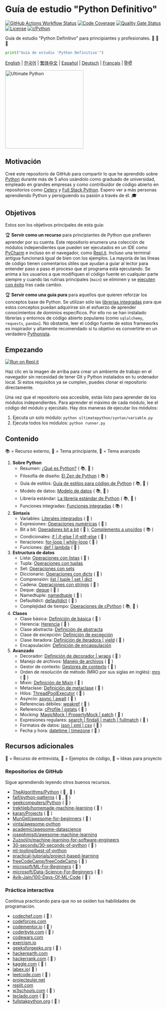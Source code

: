 # Guía de estudio "Python Definitivo"

[![GitHub Actions Workflow Status](https://img.shields.io/github/actions/workflow/status/huangsam/ultimate-python/ci.yml)](https://github.com/huangsam/ultimate-python/actions)
[![Code Coverage](https://img.shields.io/codecov/c/github/huangsam/ultimate-python)](https://codecov.io/gh/huangsam/ultimate-python)
[![Quality Gate Status](https://img.shields.io/sonar/quality_gate/huangsam_ultimate-python?server=https%3A%2F%2Fsonarcloud.io)](https://sonarcloud.io/dashboard?id=huangsam_ultimate-python)
[![License](https://img.shields.io/github/license/huangsam/ultimate-python)](https://github.com/huangsam/ultimate-python/blob/main/LICENSE)
[![r/Python](https://img.shields.io/badge/reddit-original_post-red)](https://www.reddit.com/r/Python/comments/inllmf/ultimate_python_study_guide/)

Guía de estudio "Python Definitivo" para principiantes y profesionales. 🐍 🐍 🐍

```python
print("Guía de estudio 'Python Definitivo'")
```

[English](README.md) |
[한국어](README.ko.md) |
[繁体中文](README.zh_tw.md) |
[Español](README.es.md) |
[Deutsch](README.de.md) |
[Français](README.fr.md) |
[हिन्दी](README.hi.md)

<img src="images/ultimatepython.webp" alt="Ultimate Python" width="250px" />

## Motivación

Creé este repositorio de GitHub para compartir lo que he aprendido sobre [Python](https://www.python.org/)
durante más de 5 años usándolo como graduado de universidad, empleado en grandes empresas y como contribuidor
de código abierto en repositorios como [Celery](https://github.com/celery/celery) y
[Full Stack Python](https://github.com/mattmakai/fullstackpython.com).
Espero ver a más personas aprendiendo Python y persiguiendo su pasión a través de él. 🎓

## Objetivos

Estos son los objetivos principales de esta guía:

🏆 **Servir como un recurso** para principiantes de Python que prefieren aprender por su cuenta.
Este repositorio enumera una colección de módulos independientes que pueden ser ejecutados en
un IDE como [PyCharm](https://www.jetbrains.com/pycharm/) e incluso en el navegador, como
[Repl.it](https://repl.it/languages/python3). Incluso una terminal antigua funcionará igual de bien
con los ejemplos. La mayoría de las líneas de código tienen comentarios útiles que ayudan a guiar
al lector para entender paso a paso el proceso que el programa está ejecutando. Se anima a los usuarios
a que modifiquen el código fuente en cualquier parte siempre y cuando las rutinas principales (`main`)
se eliminen y se [ejecuten con éxito](runner.py) tras cada cambio.

🏆 **Servir como una guía pura** para aquellos que quieren reforzar los conceptos base de
Python. Se utilizan sólo las [librerías integradas](https://docs.python.org/3/library/) para que
estos conceptos puedan adquirirse sin el esfuerzo de aprender conocimientos de dominios específicos.
Por ello no se han instalado librerías y entornos de código abierto populares (como `sqlalchemy`,
`requests`, `pandas`). No obstante, leer el código fuente de estos frameworks es inspirador y altamente
recomendado si tu objetivo es convertirte en un verdadero
[Pythonista](https://www.urbandictionary.com/define.php?term=pythonista).

## Empezando

[![Run on Repl.it](https://repl.it/badge/github/huangsam/ultimate-python)](https://repl.it/github/huangsam/ultimate-python)

Haz clic en la imagen de arriba para crear un ambiente de trabajo en el navegador sin necesidad
de tener Git y Python instalados en tu ordenador local. Si estos requisitos ya se cumplen,
puedes clonar el repositorio directamente.

Una vez que el repositorio sea accesible, estás listo para aprender de los módulos independientes.
Para aprender el máximo de cada módulo, lee el código del módulo y ejecútalo.
Hay dos maneras de ejecutar los módulos:

1. Ejecuta un solo módulo: `python ultimatepython/syntax/variable.py`
2. Ejecuta todos los módulos: `python runner.py`

## Contenido

📚 = Recurso externo,
🍰 = Tema principiante,
🤯 = Tema avanzado

1. **Sobre Python**
    - Resumen: [¿Qué es Python?](https://github.com/trekhleb/learn-python/blob/master/src/getting_started/what_is_python.md) ( 📚, 🍰 )
    - Filosofía de diseño: [El Zen de Python](https://www.python.org/dev/peps/pep-0020/) ( 📚 )
    - Guía de estilos: [Guía de estilos para código de Python](https://www.python.org/dev/peps/pep-0008/) ( 📚, 🤯 )
    - Modelo de datos: [Modelo de datos](https://docs.python.org/3/reference/datamodel.html) ( 📚, 🤯 )
    - Librería estándar: [La librería estándar de Python](https://docs.python.org/3/library/) ( 📚, 🤯 )
    - Funciones integradas: [Funciones integradas](https://docs.python.org/3/library/functions.html) ( 📚 )
2. **Sintaxis**
    - Variables: [Literales integrados](ultimatepython/syntax/variable.py) ( 🍰 )
    - Expresiones: [Operaciones numéricas](ultimatepython/syntax/expression.py) ( 🍰 )
    - Bit a bit: [Operadores bit a bit](ultimatepython/syntax/bitwise.py) ( 🍰 ), [Complemento a uno/dos](https://www.geeksforgeeks.org/difference-between-1s-complement-representation-and-2s-complement-representation-technique/) ( 📚 )
    - Condicionales: [if | if-else | if-elif-else](ultimatepython/syntax/conditional.py) ( 🍰 )
    - Iteraciones: [for-loop | while-loop](ultimatepython/syntax/loop.py) ( 🍰 )
    - Funciones: [def | lambda](ultimatepython/syntax/function.py) ( 🍰 )
3. **Estructura de datos**
    - Lista: [Operaciones con listas](ultimatepython/data_structures/list.py) ( 🍰 )
    - Tupla: [Operaciones con tuplas](ultimatepython/data_structures/tuple.py)
    - Set: [Operaciones con sets](ultimatepython/data_structures/set.py)
    - Diccionario: [Operaciones con dicts](ultimatepython/data_structures/dict.py) ( 🍰 )
    - Comprensión: [list | tuple | set | dict](ultimatepython/data_structures/comprehension.py)
    - Cadena: [Operaciones con strings](ultimatepython/data_structures/string.py) ( 🍰 )
    - Deque: [deque](ultimatepython/data_structures/deque.py) ( 🤯 )
    - Namedtuple: [namedtuple](ultimatepython/data_structures/namedtuple.py) ( 🤯 )
    - Defaultdict: [defaultdict](ultimatepython/data_structures/defaultdict.py) ( 🤯 )
    - Complejidad de tiempo: [Operaciones de cPython](https://wiki.python.org/moin/TimeComplexity) ( 📚, 🤯 )
4. **Clases**
    - Clase básica: [Definición de básica](ultimatepython/classes/basic_class.py) ( 🍰 )
    - Herencia: [Herencia](ultimatepython/classes/inheritance.py) ( 🍰 )
    - Clase abstracta: [Definición de abstracta](ultimatepython/classes/abstract_class.py)
    - Clase de excepción: [Definición de excepción](ultimatepython/classes/exception_class.py)
    - Clase iteradora: [Definición de iteradora | yield](ultimatepython/classes/iterator_class.py) ( 🤯 )
    - Encapsulación: [Definición de encapsulación](ultimatepython/classes/encapsulation.py)
5. **Avanzado**
    - Decorador: [Definición de decorador | wraps](ultimatepython/advanced/decorator.py) ( 🤯 )
    - Manejo de archivos: [Manejo de archivos](ultimatepython/advanced/file_handling.py) ( 🤯 )
    - Gestor de contexto: [Gestores de contexto](ultimatepython/advanced/context_manager.py) ( 🤯 )
    - Orden de resolución de método (MRO por sus siglas en inglés): [mro](ultimatepython/advanced/mro.py) ( 🤯 )
    - Mixin: [Definición de Mixin](ultimatepython/advanced/mixin.py) ( 🤯 )
    - Metaclase: [Definición de metaclase](ultimatepython/advanced/meta_class.py) ( 🤯 )
    - Hilos: [ThreadPoolExecutor](ultimatepython/advanced/thread.py) ( 🤯 )
    - Asyncio: [async | await](ultimatepython/advanced/async.py) ( 🤯 )
    - Referencias débiles: [weakref](ultimatepython/advanced/weak_ref.py) ( 🤯 )
    - Referencia: [cProfile | pstats](ultimatepython/advanced/benchmark.py) ( 🤯 )
    - Mocking: [MagicMock | PropertyMock | patch](ultimatepython/advanced/mocking.py) ( 🤯 )
    - Expresiones regulares: [search | findall | match | fullmatch](ultimatepython/advanced/regex.py) ( 🤯 )
    - Formatos de datos: [json | xml | csv](ultimatepython/advanced/data_format.py) ( 🤯 )
    - Fecha y hora: [datetime | timezone](ultimatepython/advanced/date_time.py) ( 🤯 )

## Recursos adicionales

👔 = Recurso de entrevista,
🧪 = Ejemplos de código,
🧠 = Ideas para proyecto

### Repositorios de GitHub

Sigue aprendiendo leyendo otros buenos recursos.

- [TheAlgorithms/Python](https://github.com/TheAlgorithms/Python) ( 👔 , 🧪 )
- [faif/python-patterns](https://github.com/faif/python-patterns) ( 👔 , 🧪 )
- [geekcomputers/Python](https://github.com/geekcomputers/Python) ( 🧪 )
- [trekhleb/homemade-machine-learning](https://github.com/trekhleb/homemade-machine-learning) ( 🧪 )
- [karan/Projects](https://github.com/karan/Projects) ( 🧠 )
- [MunGell/awesome-for-beginners](https://github.com/MunGell/awesome-for-beginners) ( 🧠 )
- [vinta/awesome-python](https://github.com/vinta/awesome-python)
- [academic/awesome-datascience](https://github.com/academic/awesome-datascience)
- [josephmisiti/awesome-machine-learning](https://github.com/josephmisiti/awesome-machine-learning)
- [ZuzooVn/machine-learning-for-software-engineers](https://github.com/ZuzooVn/machine-learning-for-software-engineers)
- [30-seconds/30-seconds-of-python](https://github.com/30-seconds/30-seconds-of-python) ( 🧪 )
- [ml-tooling/best-of-python](https://github.com/ml-tooling/best-of-python)
- [practical-tutorials/project-based-learning](https://github.com/practical-tutorials/project-based-learning#python)
- [freeCodeCamp/freeCodeCamp](https://github.com/freeCodeCamp/freeCodeCamp) ( 👔 )
- [microsoft/ML-For-Beginners](https://github.com/microsoft/ML-For-Beginners) ( 🧪 )
- [microsoft/Data-Science-For-Beginners](https://github.com/microsoft/Data-Science-For-Beginners) ( 🧪 )
- [Avik-Jain/100-Days-Of-ML-Code](https://github.com/Avik-Jain/100-Days-Of-ML-Code) ( 🧪 )

### Práctica interactiva

Continua practicando para que no se oxiden tus habilidades de programación.

- [codechef.com](https://www.codechef.com/) ( 👔 )
- [codeforces.com](https://codeforces.com/)
- [codementor.io](https://www.codementor.io) ( 🧠 )
- [coderbyte.com](https://www.coderbyte.com/) ( 👔 )
- [codewars.com](https://www.codewars.com/)
- [exercism.io](https://exercism.io/)
- [geeksforgeeks.org](https://www.geeksforgeeks.org/) ( 👔 )
- [hackerearth.com](https://www.hackerearth.com/)
- [hackerrank.com](https://www.hackerrank.com/) ( 👔 )
- [kaggle.com](https://www.kaggle.com/) ( 🧠 )
- [labex.io](https://labex.io/exercises/python)( 🧪 )
- [leetcode.com](https://leetcode.com/) ( 👔 )
- [projecteuler.net](https://projecteuler.net/)
- [replit.com](https://replit.com/)
- [w3schools.com](https://www.w3schools.com/python/) ( 🧪 )
- [teclado.com](https://teclado.com/30-days-of-python/#prerequisites) ( 👔 )
- [fullstakpython.org](https://fullstackpython.org/) ( 🧪 )
